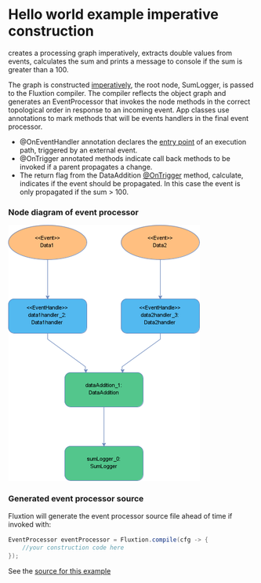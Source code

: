 # Hello world example imperative construction


creates a processing graph imperatively, extracts double values from events, calculates the sum and prints a
message to console if the sum is greater than a 100.

The graph is constructed [imperatively](src/main/java/com/fluxtion/example/Main.java#L20), 
the root node, SumLogger, is passed to the Fluxtion compiler. The compiler reflects the
object graph and generates an EventProcessor that invokes the node methods in the correct topological order in response
to an incoming event. App classes use annotations to mark methods that will be events handlers in the final 
event processor.

- @OnEventHandler annotation declares the [entry point](src/main/java/com/fluxtion/example/Main.java#L43) 
of an execution path, triggered by an external event. 
- @OnTrigger annotated methods indicate call back methods to be invoked if a parent propagates a change. 
- The return flag from the DataAddition [@OnTrigger](src/main/java/com/fluxtion/example/Main.java#L93) method, calculate, 
indicates if the event should be propagated. In this case the event is only propagated if the sum > 100.

### Node diagram of event processor

![](docs/Processor.png)

### Generated event processor source

Fluxtion will generate the event processor source file ahead of time if invoked with:

```java
EventProcessor eventProcessor = Fluxtion.compile(cfg -> {
    //your construction code here
});
```

See the [source for this example](src/main/java/com/fluxtion/example/generated/Processor.java) 
